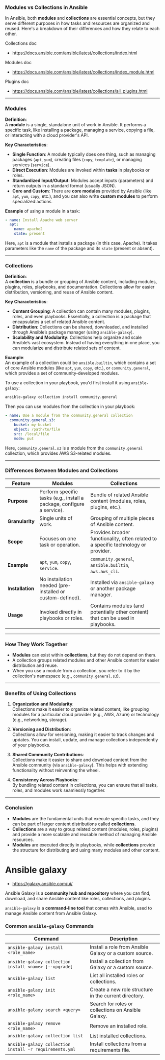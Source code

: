 ### **Modules vs Collections in Ansible**

In Ansible, both **modules** and **collections** are essential concepts, but they serve different purposes in how tasks and resources are organized and reused. Here's a breakdown of their differences and how they relate to each other.

Collections doc
- https://docs.ansible.com/ansible/latest/collections/index.html

Modules doc
- https://docs.ansible.com/ansible/latest/collections/index_module.html

Plugins doc
- https://docs.ansible.com/ansible/latest/collections/all_plugins.html

---

### **Modules**
**Definition**:  
A **module** is a single, standalone unit of work in Ansible. It performs a specific task, like installing a package, managing a service, copying a file, or interacting with a cloud provider's API.

**Key Characteristics**:
- **Single Function**: A module typically does one thing, such as managing packages (`apt`, `yum`), creating files (`copy`, `template`), or managing services (`service`).
- **Direct Execution**: Modules are invoked within **tasks** in playbooks or roles.
- **Standardized Input/Output**: Modules accept inputs (parameters) and return outputs in a standard format (usually JSON).
- **Core and Custom**: There are **core modules** provided by Ansible (like `apt`, `yum`, `copy`, etc.), and you can also write **custom modules** to perform specialized actions.

**Example** of using a module in a task:
```yaml
- name: Install Apache web server
  apt:
    name: apache2
    state: present
```

Here, `apt` is a module that installs a package (in this case, Apache). It takes parameters like the `name` of the package and its `state` (present or absent).

---

### **Collections**
**Definition**:  
A **collection** is a bundle or grouping of Ansible content, including modules, plugins, roles, playbooks, and documentation. Collections allow for easier distribution, versioning, and reuse of Ansible content.

**Key Characteristics**:
- **Content Grouping**: A collection can contain many modules, plugins, roles, and even playbooks. Essentially, a collection is a package that encapsulates a set of related Ansible content.
- **Distribution**: Collections can be shared, downloaded, and installed through Ansible’s package manager (using `ansible-galaxy`).
- **Scalability and Modularity**: Collections help organize and scale Ansible’s vast ecosystem. Instead of having everything in one place, you can modularize and distribute related sets of content.

**Example**:  
An example of a collection could be `ansible.builtin`, which contains a set of core Ansible modules (like `apt`, `yum`, `copy`, etc.), or `community.general`, which provides a set of community-developed modules.

To use a collection in your playbook, you'd first install it using `ansible-galaxy`:
```bash
ansible-galaxy collection install community.general
```

Then you can use modules from the collection in your playbook:
```yaml
- name: Use a module from the community.general collection
  community.general.s3:
    bucket: my-bucket
    object: /path/to/file
    src: /local/file
    mode: put
```

Here, `community.general.s3` is a module from the `community.general` collection, which provides AWS S3-related modules.

---

### **Differences Between Modules and Collections**

| Feature                | **Modules**                                | **Collections**                               |
|------------------------|--------------------------------------------|-----------------------------------------------|
| **Purpose**            | Perform specific tasks (e.g., install a package, configure a service). | Bundle of related Ansible content (modules, roles, plugins, etc.). |
| **Granularity**        | Single units of work.                     | Grouping of multiple pieces of Ansible content. |
| **Scope**              | Focuses on one task or operation.         | Provides broader functionality, often related to a specific technology or provider. |
| **Example**            | `apt`, `yum`, `copy`, `service`.           | `community.general`, `ansible.builtin`, `aws.aws_cli`. |
| **Installation**       | No installation needed (pre-installed or custom-defined). | Installed via `ansible-galaxy` or another package manager. |
| **Usage**              | Invoked directly in playbooks or roles.   | Contains modules (and potentially other content) that can be used in playbooks. |

---

### **How They Work Together**
- **Modules** can exist within **collections**, but they do not depend on them.
- A collection groups related modules and other Ansible content for easier distribution and reuse.
- When you use a module from a collection, you refer to it by the collection's namespace (e.g., `community.general.s3`).

---

### **Benefits of Using Collections**

1. **Organization and Modularity**:  
   Collections make it easier to organize related content, like grouping modules for a particular cloud provider (e.g., AWS, Azure) or technology (e.g., networking, storage).
   
2. **Versioning and Distribution**:  
   Collections allow for versioning, making it easier to track changes and updates. You can install, update, and manage collections independently of your playbooks.

3. **Shared Community Contributions**:  
   Collections make it easier to share and download content from the Ansible community (via `ansible-galaxy`). This helps with extending functionality without reinventing the wheel.

4. **Consistency Across Playbooks**:  
   By bundling related content in collections, you can ensure that all tasks, roles, and modules work seamlessly together.

---

### **Conclusion**

- **Modules** are the fundamental units that execute specific tasks, and they can be part of larger content distributions called **collections**.
- **Collections** are a way to group related content (modules, roles, plugins) and provide a more scalable and reusable method of managing Ansible resources.
- **Modules** are executed directly in playbooks, while **collections** provide the structure for distributing and using many modules and other content.

# Ansible galaxy

- https://galaxy.ansible.com/ui/

Ansible Galaxy is a **community hub and repository** where you can find, download, and share Ansible content like roles, collections, and plugins.

`ansible-galaxy` is a **command-line tool** that comes with Ansible, used to manage Ansible content from Ansible Galaxy.

### **Common `ansible-galaxy` Commands**

| Command                                   | Description                                                        |
|-------------------------------------------|--------------------------------------------------------------------|
| `ansible-galaxy install <role_name>`      | Install a role from Ansible Galaxy or a custom source.             |
| `ansible-galaxy collection install <name> [--upgrade]`| Install a collection from Galaxy or a custom source.               |
| `ansible-galaxy list`                     | List all installed roles or collections.                          |
| `ansible-galaxy init <role_name>`         | Create a new role structure in the current directory.              |
| `ansible-galaxy search <query>`           | Search for roles or collections on Ansible Galaxy.                |
| `ansible-galaxy remove <role_name>`       | Remove an installed role.                                         |
| `ansible-galaxy collection list`          | List installed collections.                                        |
| `ansible-galaxy collection install -r requirements.yml` | Install collections from a requirements file.         |
